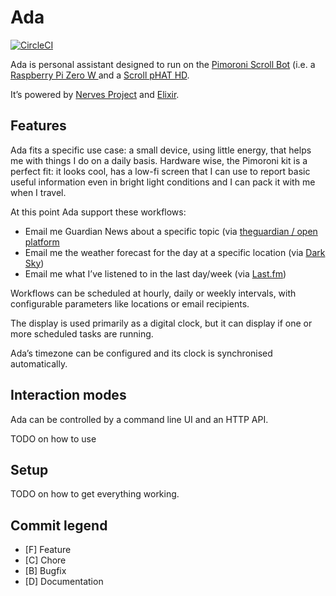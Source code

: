 # Ada

[![CircleCI](https://circleci.com/gh/cloud8421/ada.svg?style=svg&circle-token=e4d5543095470815e9108a94840d4e57c4f77070)](https://circleci.com/gh/cloud8421/ada)

Ada is personal assistant designed to run on the [Pimoroni Scroll Bot](https://shop.pimoroni.com/products/scroll-bot-pi-zero-w-project-kit) (i.e. a [Raspberry Pi Zero W ](https://www.raspberrypi.org/products/raspberry-pi-zero-w/) and a [Scroll pHAT HD](https://shop.pimoroni.com/products/scroll-phat-hd).

It’s powered by [Nerves Project](https://nerves-project.org) and [Elixir](https://elixir-lang.org).

## Features

Ada fits a specific use case: a small device, using little energy, that helps me with things I do on a daily basis. Hardware wise, the Pimoroni kit is a perfect fit: it looks cool, has a low-fi screen that I can use to report basic useful information even in bright light conditions and I can pack it with me when I travel.

At this point Ada support these workflows:

- Email me Guardian News about a specific topic (via [theguardian / open platform](https://open-platform.theguardian.com/documentation/)
- Email me the weather forecast for the day at a specific location (via [Dark Sky](https://darksky.net/dev))
- Email me what I’ve listened to in the last day/week (via [Last.fm](https://www.last.fm/api))

Workflows can be scheduled at hourly, daily or weekly intervals, with configurable parameters like locations or email recipients.

The display is used primarily as a digital clock, but it can display if one or more scheduled tasks are running.

Ada’s timezone can be configured and its clock is synchronised automatically.

## Interaction modes

Ada can be controlled by a command line UI and an HTTP API.

TODO on how to use

## Setup

TODO on how to get everything working.

## Commit legend

- [F] Feature
- [C] Chore
- [B] Bugfix
- [D] Documentation
